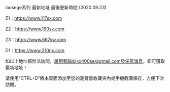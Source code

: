 laosege系列 最新地址 最後更新時間 (2020.09.23)

Z1：https://www.117sx.com

Z2：https://www.190sk.com

Z3：https://www.667sw.com

D1：https://www.210nx.com

如以上地址都無法訪問，請用郵箱向xx400se@gmail.com發任意消息，即可獲取最新地址！

请使用“CTRL+D”將本頁面添加至您的瀏覽器收藏夾內或手機截圖保存，方便下次訪問。
